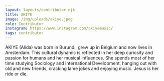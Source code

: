 ```yaml
---
layout: layouts/contributor.njk
title: AKIYE
image: /img/uploads/akiye.jpeg
role: Contributor
instagram: https://www.instagram.com/akiyemusic/
tags: contributor
---
```

AKIYE (Alida) was born in Burundi, grew up in Belgium and now lives in Amsterdam. This cultural dynamic is reflected in her deep curiosity and passion for humans and her musical influences. She spends most of her time studying Sociology and International Development, hanging out with old and new friends, cracking lame jokes and enjoying music. Jesus is her ride or die.